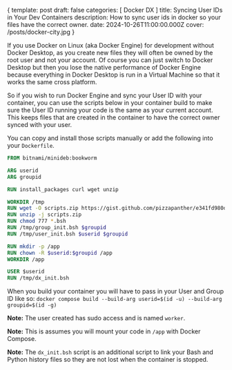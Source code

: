 {
  template: post
  draft: false
  categories:
  [
    Docker
    DX
  ]
  title: Syncing User IDs in Your Dev Containers
  description: How to sync user ids in docker so your files have the correct owner.
  date: 2024-10-26T11:00:00.000Z
  cover: /posts/docker-city.jpg
}


If you use Docker on Linux (aka Docker Engine) for development without Docker Desktop, as you create new files they will often be owned by the root user and not your account. Of course you can just switch to Docker Desktop but then you lose the native performance of Docker Engine because everything in Docker Desktop is run in a Virtual Machine so that it works the same cross platform.

So if you wish to run Docker Engine and sync your User ID with your container, you can use the scripts below in your container build to make sure the User ID running your code is the same as your current account. This keeps files that are created in the container to have the correct owner synced with your user.

<script src="https://gist.github.com/pizzapanther/e341fd980d8469724465018db657d529.js"></script>

You can copy and install those scripts manually or add the following into your `Dockerfile`.

```Dockerfile
FROM bitnami/minideb:bookworm

ARG userid
ARG groupid

RUN install_packages curl wget unzip

WORKDIR /tmp
RUN wget -O scripts.zip https://gist.github.com/pizzapanther/e341fd980d8469724465018db657d529/archive/9feb4b9a6683b8534f9d906bdbafc24747740667.zip
RUN unzip -j scripts.zip
RUN chmod 777 *.bsh
RUN /tmp/group_init.bsh $groupid
RUN /tmp/user_init.bsh $userid $groupid

RUN mkdir -p /app
RUN chown -R $userid:$groupid /app
WORKDIR /app

USER $userid
RUN /tmp/dx_init.bsh
```

When you build your container you will have to pass in your User and Group ID like so:
`docker compose build --build-arg userid=$(id -u) --build-arg groupid=$(id -g)`

**Note:** The user created has sudo access and is named `worker`.

**Note:** This is assumes you will mount your code in `/app` with Docker Compose.

**Note:** The `dx_init.bsh` script is an additional script to link your Bash and Python history files so they are not lost when the container is stopped.
